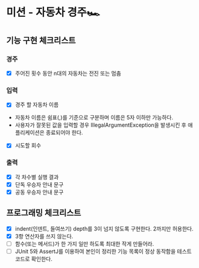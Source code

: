 # 미션 - 자동차 경주🏎️

## 기능 구현 체크리스트
### 경주
- [x] 주어진 횟수 동안 n대의 자동차는 전진 또는 멈춤
### 입력
- [x] 경주 할 자동차 이름
-    자동차 이름은 쉼표(,)를 기준으로 구분하며 이름은 5자 이하만 가능하다.
-    사용자가 잘못된 값을 입력할 경우 IllegalArgumentException을 발생시킨 후 애플리케이션은 종료되어야 한다.
- [x] 시도할 회수
### 출력
- [x] 각 차수별 실행 결과
- [x] 단독 우승자 안내 문구
- [x] 공동 우승자 안내 문구

## 프로그래밍 체크리스트
- [x] indent(인덴트, 들여쓰기) depth를 3이 넘지 않도록 구현한다. 2까지만 허용한다.
- [x] 3항 연산자를 쓰지 않는다.
- [ ] 함수(또는 메서드)가 한 가지 일만 하도록 최대한 작게 만들어라.
- [ ] JUnit 5와 AssertJ를 이용하여 본인이 정리한 기능 목록이 정상 동작함을 테스트 코드로 확인한다.
